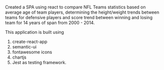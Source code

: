 Created a SPA using react to compare NFL Teams statistics based on average age of team players, determining the height/weight trends between teams for defensive players and score trend between winning and losing team for 14 years of span from 2000 - 2014.

This application is built using

1. create-react-app
2. semantic-ui
3. fontawesome icons
4. chartjs
5. Jest as testing framework.

